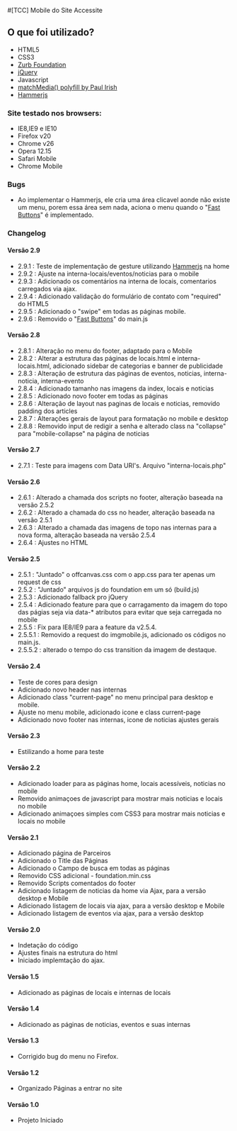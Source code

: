 #[TCC] Mobile do Site Accessite

## O que foi utilizado?
- HTML5
- CSS3
- [Zurb Foundation](https://github.com/zurb/foundation)
- [jQuery](https://github.com/jquery/jquery)
- Javascript
- [matchMedia() polyfill by Paul Irish](https://github.com/paulirish/matchMedia.js)
- [Hammerjs](http://eightmedia.github.io/hammer.js/)

### Site testado nos browsers:
- IE8,IE9 e IE10
- Firefox v20
- Chrome v26
- Opera 12.15
- Safari Mobile
- Chrome Mobile

### Bugs
- Ao implementar o Hammerjs, ele cria uma área clicavel aonde não existe um menu, porem essa área sem nada, aciona o menu quando o "[Fast Buttons](https://developers.google.com/mobile/articles/fast_buttons)" é implementado.

### Changelog

#### Versão 2.9
- 2.9.1 : Teste de implementação de gesture utilizando [Hammerjs](http://eightmedia.github.io/hammer.js/) na home
- 2.9.2 : Ajuste na interna-locais/eventos/noticias para o mobile
- 2.9.3 : Adicionado os comentários na interna de locais, comentarios carregados via ajax.
- 2.9.4 : Adicionado validação do formulário de contato com "required" do HTML5
- 2.9.5 : Adicionado o "swipe" em todas as páginas mobile.
- 2.9.6 : Removido o "[Fast Buttons](https://developers.google.com/mobile/articles/fast_buttons)" do main.js

#### Versão 2.8
- 2.8.1 : Alteração no menu do footer, adaptado para o Mobile
- 2.8.2 : Alterar a estrutura das páginas de locais.html e interna-locais.html, adicionado sidebar de categorias e banner de publicidade
- 2.8.3 : Alteração de estrutura das páginas de eventos, noticias, interna-noticia, interna-evento
- 2.8.4 : Adicionado tamanho nas imagens da index, locais e noticias
- 2.8.5 : Adicionado novo footer em todas as páginas
- 2.8.6 : Alteração de layout nas paginas de locais e noticias, removido padding dos articles
- 2.8.7 : Alterações gerais de layout para formatação no mobile e desktop
- 2.8.8 : Removido input de redigir a senha e alterado class na "collapse" para "mobile-collapse" na página de noticias

#### Versão 2.7
- 2.7.1 : Teste para imagens com Data URI's. Arquivo "interna-locais.php"

#### Versão 2.6
- 2.6.1 : Alterado a chamada dos scripts no footer, alteração baseada na versão 2.5.2
- 2.6.2 : Alterado a chamada do css no header, alteração baseada na versão 2.5.1
- 2.6.3 : Alterado a chamada das imagens de topo nas internas para a nova forma, alteração baseada na versão 2.5.4
- 2.6.4 : Ajustes no HTML

#### Versão 2.5
- 2.5.1 : "Juntado" o offcanvas.css com o app.css para ter apenas um request de css
- 2.5.2 : "Juntado" arquivos js do foundation em um só (build.js)
- 2.5.3 : Adicionado fallback pro jQuery
- 2.5.4 : Adicionado feature para que o carragamento da imagem do topo das págias seja via data-* atributos para evitar que seja carregada no mobile
- 2.5.5 : Fix para IE8/IE9 para a feature da v2.5.4.
- 2.5.5.1 : Removido a request do imgmobile.js, adicionado os códigos no main.js.
- 2.5.5.2 : alterado o tempo do css transition da imagem de destaque.

#### Versão 2.4
- Teste de cores para design
- Adicionado novo header nas internas
- Adicionado class "current-page" no menu principal para desktop e mobile.
- Ajuste no menu mobile, adicionado icone e class current-page
- Adicionado novo footer nas internas, icone de noticias ajustes gerais

#### Versão 2.3
- Estilizando a home para teste

#### Versão 2.2
- Adicionado loader para as páginas home, locais acessíveis, noticias no mobile
- Removido animaçoes de javascript para mostrar mais noticias e locais no mobile
- Adicionado animaçoes simples com CSS3 para mostrar mais noticias e locais no mobile

#### Versão 2.1
- Adicionado página de Parceiros
- Adicionado o Title das Páginas
- Adicionado o Campo de busca em todas as páginas
- Removido CSS adicional - foundation.min.css
- Removido Scripts comentados do footer
- Adicionado listagem de noticias da home via Ajax, para a versão desktop e Mobile
- Adicionado listagem de locais via ajax, para a versão desktop e Mobile
- Adicionado listagem de eventos via ajax, para a versão desktop

#### Versão 2.0
- Indetação do código
- Ajustes finais na estrutura do html
- Iniciado implemtação do ajax.

#### Versão 1.5
- Adicionado as páginas de locais e internas de locais

#### Versão 1.4
- Adicionado as páginas de noticias, eventos e suas internas

#### Versão 1.3
- Corrigido bug do menu no Firefox.

#### Versão 1.2
- Organizado Páginas a entrar no site

#### Versão 1.0
- Projeto Iniciado
